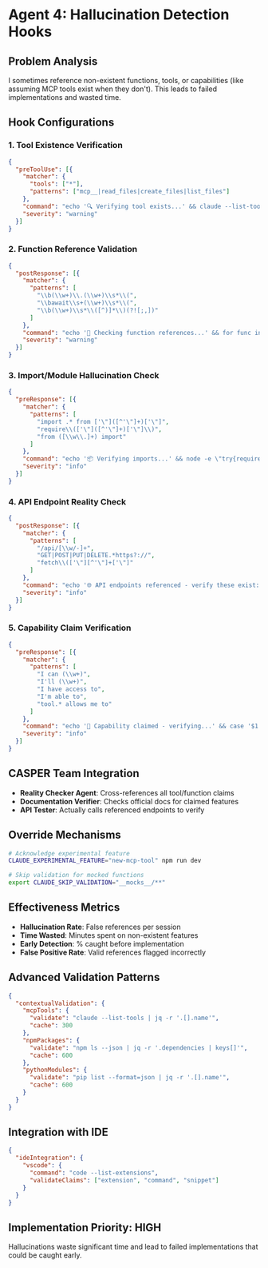 # Agent 4: Hallucination Detection Hooks

## Problem Analysis
I sometimes reference non-existent functions, tools, or capabilities (like assuming MCP tools exist when they don't). This leads to failed implementations and wasted time.

## Hook Configurations

### 1. Tool Existence Verification
```json
{
  "preToolUse": [{
    "matcher": {
      "tools": ["*"],
      "patterns": ["mcp__|read_files|create_files|list_files"]
    },
    "command": "echo '🔍 Verifying tool exists...' && claude --list-tools 2>/dev/null | grep -i '{CLAUDE_TOOL_NAME}' || echo '⚠️ WARNING: Tool {CLAUDE_TOOL_NAME} not found in available tools!'",
    "severity": "warning"
  }]
}
```

### 2. Function Reference Validation
```json
{
  "postResponse": [{
    "matcher": {
      "patterns": [
        "\\b(\\w+)\\.(\\w+)\\s*\\(",
        "\\bawait\\s+(\\w+)\\s*\\(",
        "\\b(\\w+)\\s*\\([^)]*\\)(?![;,])"
      ]
    },
    "command": "echo '🤖 Checking function references...' && for func in $CLAUDE_MATCHED_PATTERNS; do grep -r \"function $func\\|def $func\\|const $func\" . --include='*.{js,ts,py}' > /dev/null || echo \"⚠️ Function '$func' not found in codebase\"; done",
    "severity": "warning"
  }]
}
```

### 3. Import/Module Hallucination Check
```json
{
  "preResponse": [{
    "matcher": {
      "patterns": [
        "import .* from ['\"]([^'\"]+)['\"]",
        "require\\(['\"]([^'\"]+)['\"]\\)",
        "from ([\\w\\.]+) import"
      ]
    },
    "command": "echo '📦 Verifying imports...' && node -e \"try{require('$1')}catch(e){console.error('Module not found:','$1')}\" 2>&1 | grep -v 'Cannot find module' || true",
    "severity": "info"
  }]
}
```

### 4. API Endpoint Reality Check
```json
{
  "postResponse": [{
    "matcher": {
      "patterns": [
        "/api/[\\w/-]+",
        "GET|POST|PUT|DELETE.*https?://",
        "fetch\\(['\"][^'\"]+['\"]"
      ]
    },
    "command": "echo '🌐 API endpoints referenced - verify these exist:' && echo '{CLAUDE_MATCHED_PATTERNS}' | grep -oE '(/api/[\\w/-]+|https?://[^\\s]+)' | sort | uniq",
    "severity": "info"
  }]
}
```

### 5. Capability Claim Verification
```json
{
  "preResponse": [{
    "matcher": {
      "patterns": [
        "I can (\\w+)",
        "I'll (\\w+)",
        "I have access to",
        "I'm able to",
        "tool.* allows me to"
      ]
    },
    "command": "echo '🎯 Capability claimed - verifying...' && case '$1' in *file*) ls > /dev/null && echo '✅ File access verified';; *git*) git --version > /dev/null && echo '✅ Git access verified';; *) echo '❓ Verify capability: $1';; esac",
    "severity": "info"
  }]
}
```

## CASPER Team Integration
- **Reality Checker Agent**: Cross-references all tool/function claims
- **Documentation Verifier**: Checks official docs for claimed features
- **API Tester**: Actually calls referenced endpoints to verify

## Override Mechanisms
```bash
# Acknowledge experimental feature
CLAUDE_EXPERIMENTAL_FEATURE="new-mcp-tool" npm run dev

# Skip validation for mocked functions
export CLAUDE_SKIP_VALIDATION="__mocks__/**"
```

## Effectiveness Metrics
- **Hallucination Rate**: False references per session
- **Time Wasted**: Minutes spent on non-existent features
- **Early Detection**: % caught before implementation
- **False Positive Rate**: Valid references flagged incorrectly

## Advanced Validation Patterns
```json
{
  "contextualValidation": {
    "mcpTools": {
      "validate": "claude --list-tools | jq -r '.[].name'",
      "cache": 300
    },
    "npmPackages": {
      "validate": "npm ls --json | jq -r '.dependencies | keys[]'",
      "cache": 600
    },
    "pythonModules": {
      "validate": "pip list --format=json | jq -r '.[].name'",
      "cache": 600
    }
  }
}
```

## Integration with IDE
```json
{
  "ideIntegration": {
    "vscode": {
      "command": "code --list-extensions",
      "validateClaims": ["extension", "command", "snippet"]
    }
  }
}
```

## Implementation Priority: HIGH
Hallucinations waste significant time and lead to failed implementations that could be caught early.